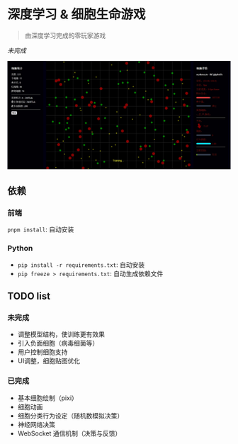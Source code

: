 # 深度学习 & 细胞生命游戏

> 由深度学习完成的零玩家游戏

*未完成*

![](cell.png)

## 依赖

### 前端

`pnpm install`: 自动安装

### Python

+ `pip install -r requirements.txt`: 自动安装
+ `pip freeze > requirements.txt`: 自动生成依赖文件

## TODO list

### 未完成

+ 调整模型结构，使训练更有效果
+ 引入负面细胞（病毒细菌等）
+ 用户控制细胞支持
+ UI调整，细胞贴图优化

### 已完成

+ 基本细胞绘制（pixi）
+ 细胞动画
+ 细胞分类行为设定（随机数模拟决策）
+ 神经网络决策
+ WebSocket 通信机制（决策与反馈）
